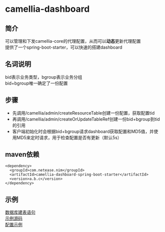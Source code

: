 
# camellia-dashboard
## 简介  
可以管理和下发camellia-core的代理配置，从而可以**动态**更新代理配置  
提供了一个spring-boot-starter，可以快速的搭建dashboard  

## 名词说明
bid表示业务类型，bgroup表示业务分组  
bid+bgroup唯一确定了一份配置  

## 步骤
* 先调用/camellia/admin/createResourceTable创建一份配置，获取配置tid
* 再调用/camellia/admin/createOrUpdateTableRef创建一份bid+bgroup到tid的引用
* 客户端初始化时会根据bid+bgroup请求dashboard获取配置和MD5值，并使用MD5来定时请求，用于检查配置是否有更新（默认5s）

## maven依赖
```
<dependency>
  <groupId>com.netease.nim</groupId>
  <artifactId>camellia-dashboard-spring-boot-starter</artifactId>
  <version>a.b.c</version>
</dependency>
```
## 示例
[数据库建表语句](/camellia-dashboard/doc/table.sql)  
[示例源码](/camellia-samples/camellia-dashboard-samples)  
[配置示例](/camellia-samples/camellia-dashboard-samples/src/main/resources/samples.txt)  